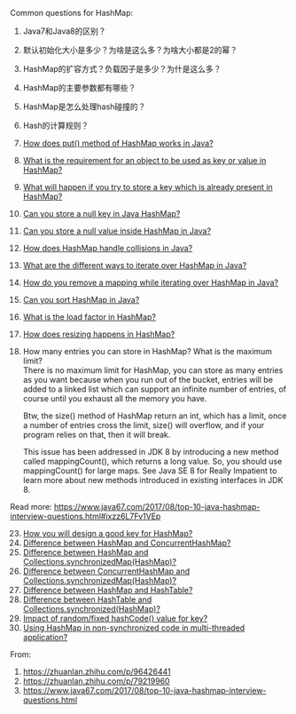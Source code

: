 Common questions for HashMap:
1. Java7和Java8的区别？
2. 默认初始化大小是多少？为啥是这么多？为啥大小都是2的幂？
3. HashMap的扩容方式？负载因子是多少？为什是这么多？
4. HashMap的主要参数都有哪些？
5. HashMap是怎么处理hash碰撞的？
6. Hash的计算规则？
7. [How does put() method of HashMap works in Java?](https://www.java67.com/2013/06/how-get-method-of-hashmap-or-hashtable-works-internally.html)
8.  [What is the requirement for an object to be used as key or value in HashMap?](http://javarevisited.blogspot.com//2013/08/10-equals-and-hashcode-interview.html)
9.  [What will happen if you try to store a key which is already present in HashMap?](http://www.java67.com/2013/02/10-examples-of-hashmap-in-java-programming-tutorial.html)
10. [Can you store a null key in Java HashMap?](http://javarevisited.blogspot.sg/2011/02/how-hashmap-works-in-java.html)
11. [Can you store a null value inside HashMap in Java?](http://www.java67.com/2016/08/difference-between-hashmap-and-IdentityHashMap-in-java.html)
12. [How does HashMap handle collisions in Java?](http://javarevisited.blogspot.sg/2016/01/how-does-java-hashmap-or-linkedhahsmap-handles.html)
13. [What are the different ways to iterate over HashMap in Java?](https://javarevisited.blogspot.sg/2011/12/how-to-traverse-or-loop-hashmap-in-java.html)
14. [How do you remove a mapping while iterating over HashMap in Java?](http://www.java67.com/2017/06/how-to-remove-entry-keyvalue-from-HashMap-in-java.html)
15. [Can you sort HashMap in Java?](https://javarevisited.blogspot.com/2017/09/java-8-sorting-hashmap-by-values-in.html)
16. [What is the load factor in HashMap?](http://www.java67.com/2014/07/21-frequently-asked-java-interview-questions-answers.html)
17. [How does resizing happens in HashMap?](http://www.java67.com/2012/09/top-10-tricky-java-interview-questions-answers.html)
18. How many entries you can store in HashMap? What is the maximum limit?<br>
    There is no maximum limit for HashMap, you can store as many entries as you want because when you run out of the bucket, entries will be added to a linked list which can support an infinite number of entries, of course until you exhaust all the memory you have.

    Btw, the size() method of HashMap return an int, which has a limit, once a number of entries cross the limit, size() will overflow, and if your program relies on that, then it will break.

    This issue has been addressed in JDK 8 by introducing a new method called mappingCount(), which returns a long value. So, you should use mappingCount() for large maps. See Java SE 8 for Really Impatient to learn more about new methods introduced in existing interfaces in JDK 8.

Read more: https://www.java67.com/2017/08/top-10-java-hashmap-interview-questions.html#ixzz6L7Fv1VEp

23. [How you will design a good key for HashMap?](https://howtodoinjava.com/interview-questions/hashmap-concurrenthashmap-interview-questions/#1)
24. [Difference between HashMap and ConcurrentHashMap?](https://howtodoinjava.com/interview-questions/hashmap-concurrenthashmap-interview-questions/#2)
25. [Difference between HashMap and Collections.synchronizedMap(HashMap)?](https://howtodoinjava.com/interview-questions/hashmap-concurrenthashmap-interview-questions/#3)
26. [Difference between ConcurrentHashMap and Collections.synchronizedMap(HashMap)?](https://howtodoinjava.com/interview-questions/hashmap-concurrenthashmap-interview-questions/#4)
27. [Difference between HashMap and HashTable?](https://howtodoinjava.com/interview-questions/hashmap-concurrenthashmap-interview-questions/#5)
28. [Difference between HashTable and Collections.synchronized(HashMap)?](https://howtodoinjava.com/interview-questions/hashmap-concurrenthashmap-interview-questions/#5)
29. [Impact of random/fixed hashCode() value for key?](https://howtodoinjava.com/interview-questions/hashmap-concurrenthashmap-interview-questions/#6)
30. [Using HashMap in non-synchronized code in multi-threaded application?](https://howtodoinjava.com/interview-questions/hashmap-concurrenthashmap-interview-questions/#7)



From:
1. https://zhuanlan.zhihu.com/p/96426441
2. https://zhuanlan.zhihu.com/p/79219960
3. https://www.java67.com/2017/08/top-10-java-hashmap-interview-questions.html
